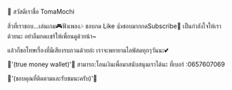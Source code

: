 👋 สวัสดีเราชื่อ TomaMochi
   
สิ่วที่เราชอบ...เล่นเกม🎮ฟังเพลง🎶
ชอบกด Like 👍ชอบมากกดSubscribe🔔
      เป็นกำลังใจให้เราด้วยนะ
    อย่าลืมกดเเชร์ให้เพื่อนดูด้วยน้า~
 
แล้วก็ขอโทษเรื่องที่มีเสียงรบกวนด้วยล่ะ
  เราจะพยายามไลฟ์สดทุกๆวันนะ💕


💸'(true money wallet)'💸
สามารถ:โอนเงินเพื่อมาสนับสนุนเราได้นะ
ที่เบอร์ :0657607069

🙏'(ขอบคุณที่ติดตามและรับชมนะครับ)'🙏
